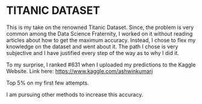 # TITANIC DATASET

This is my take on the renowned Titanic Dataset. Since, the problem is very common among the Data Science Fraternity, I worked on it without reading articles about how to get the maximum accuracy. Instead, I chose to flex my knowledge on the dataset and went about it. The path I chose is very subjective and I have justified every step of the way as to why I did it.

To my surprise, I ranked #631 when I uploaded my predictions to the Kaggle Website.
Link here: https://www.kaggle.com/ashwinkumarj

Top 5% on my first few attempts.

I am pursuing other methods to increase this accuracy.
